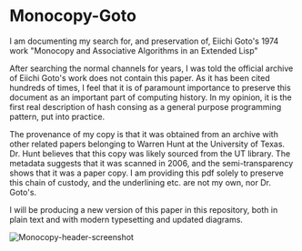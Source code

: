 # Monocopy-Goto
I am documenting my search for, and preservation of, Eiichi Goto's 1974 work "Monocopy and Associative Algorithms in an Extended Lisp"

After searching the normal channels for years, I was told the official archive of Eiichi Goto's work does not contain this paper. As it has been cited hundreds of times, I feel that it is of paramount importance to preserve this document as an important part of computing history.
In my opinion, it is the first real description of hash consing as a general purpose programming pattern, put into practice.

The provenance of my copy is that it was obtained from an archive with other related papers belonging to Warren Hunt at the University of Texas.
Dr. Hunt believes that this copy was likely sourced from the UT library. The metadata suggests that it was scanned in 2006, and the semi-transparency shows that it was a paper copy.
I am providing this pdf solely to preserve this chain of custody, and the underlining etc. are not my own, nor Dr. Goto's.

I will be producing a new version of this paper in this repository, both in plain text and with modern typesetting and updated diagrams.


![Monocopy-header-screenshot](https://github.com/user-attachments/assets/a517ed7c-836b-4bba-8fbf-65c3c35ac119)
